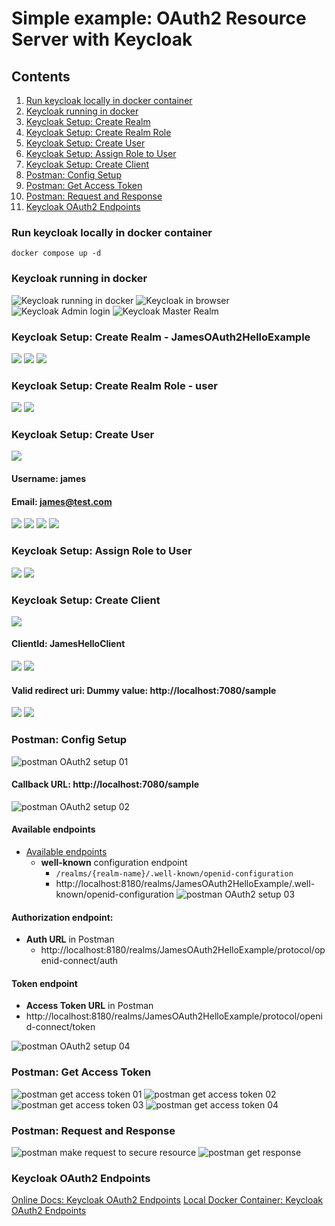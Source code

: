 # Simple example: OAuth2 Resource Server with Keycloak

## Contents
1. [Run keycloak locally in docker container](#run-keycloak-locally-in-docker-container)
2. [Keycloak running in docker](#keycloak-running-in-docker)
3. [Keycloak Setup: Create Realm](#keycloak-setup-create-realm)
4. [Keycloak Setup: Create Realm Role](#keycloak-setup-create-realm-role)
5. [Keycloak Setup: Create User](#keycloak-setup-create-user)
6. [Keycloak Setup: Assign Role to User](#keycloak-setup-assign-role-to-user)
7. [Keycloak Setup: Create Client](#keycloak-setup-create-client)
8. [Postman: Config Setup](#postman-config-setup)
9. [Postman: Get Access Token](#postman-get-access-token)
10. [Postman: Request and Response](#postman-request-and-response)
11. [Keycloak OAuth2 Endpoints](#keycloak-oauth2-endpoints)

### Run keycloak locally in docker container
```
docker compose up -d

```
### Keycloak running in docker
![Keycloak running in docker](images/01_keycloak_in_docker.png)
![Keycloak in browser](images/02_keycloak_browser.png)
![Keycloak Admin login](images/03_keycloak_admin_login.png)
![Keycloak Master Realm](images/04_keycloak_master_realm.png)

### Keycloak Setup: Create Realm - JamesOAuth2HelloExample
![](images/05_keycloak_create_realm_01.png)
![](images/06_keycloak_create_realm_02.png)
![](images/07_keycloak_realm_created.png)

### Keycloak Setup: Create Realm Role - user
![](images/08_keycloak_create_realm_role_01.png)
![](images/09_keycloak_create_realm_role_02.png)

### Keycloak Setup: Create User
![](images/10_keycloak_create_user_01.png)
#### Username: james
#### Email: james@test.com
![](images/11_keycloak_create_user_02.png)
![](images/12_keycloak_create_user_03.png)
![](images/13_keycloak_create_user_04.png)
![](images/14_keycloak_create_user_05.png)

### Keycloak Setup: Assign Role to User
![](images/15_keycloak_user_assign_role_01.png)
![](images/16_keycloak_user_assign_role_02.png)

### Keycloak Setup: Create Client
![](images/17_keycloak_create_client_01.png)
#### ClientId: JamesHelloClient
![](images/18_keycloak_create_client_02.png)
![](images/19_keycloak_create_client_03.png)
#### Valid redirect uri: Dummy value: http://localhost:7080/sample
![](images/20_keycloak_create_client_04.png)
![](images/21_keycloak_create_client_05.png)

### Postman: Config Setup
![postman OAuth2 setup 01](images/22_postman_OAuth2_setup_01.png)
#### Callback URL: http://localhost:7080/sample
![postman OAuth2 setup 02](images/23_postman_OAuth2_setup_02.png)
#### Available endpoints
- [Available endpoints](https://www.keycloak.org/docs/latest/securing_apps/#available-endpoints)
  - **well-known** configuration endpoint
    - `/realms/{realm-name}/.well-known/openid-configuration`
    - http://localhost:8180/realms/JamesOAuth2HelloExample/.well-known/openid-configuration
![postman OAuth2 setup 03](images/24_postman_OAuth2_setup_03.png)
#### Authorization endpoint:
- **Auth URL** in Postman
  - http://localhost:8180/realms/JamesOAuth2HelloExample/protocol/openid-connect/auth
#### Token endpoint
- **Access Token URL** in Postman
- http://localhost:8180/realms/JamesOAuth2HelloExample/protocol/openid-connect/token

![postman OAuth2 setup 04](images/25_postman_OAuth2_setup_04.png)

### Postman: Get Access Token
![postman get access token 01](images/26_postman_get_access_token_01.png)
![postman get access token 02](images/27_postman_get_access_token_02.png)
![postman get access token 03](images/28_postman_get_access_token_03.png)
![postman get access token 04](images/29_postman_use_access_token_01.png)

### Postman: Request and Response
![postman make request to secure resource](images/30_postman_make_request_to_secure_resource_01.png)
![postman get response](images/31_postman_get_response.png)

### Keycloak OAuth2 Endpoints
[Online Docs: Keycloak OAuth2 Endpoints](https://www.keycloak.org/docs/latest/securing_apps/#available-endpoints)
[Local Docker Container: Keycloak OAuth2 Endpoints](http://localhost:8180/realms/JamesOAuth2HelloExample/.well-known/openid-configuration)